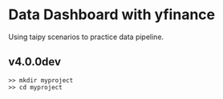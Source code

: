 # Data Dashboard with yfinance
Using taipy scenarios to practice data pipeline.

## v4.0.0dev
```
>> mkdir myproject
>> cd myproject
```
